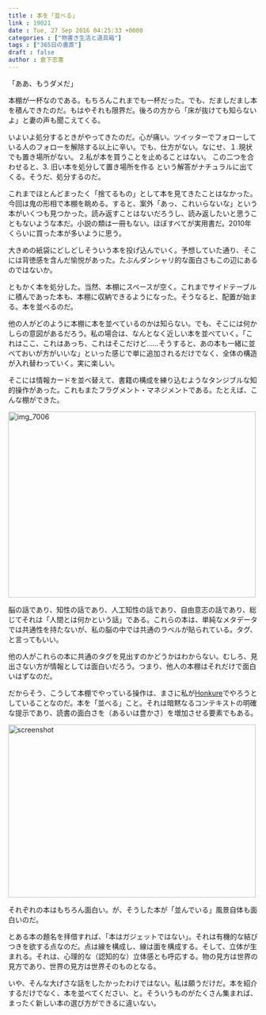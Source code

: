 ```yaml
---
title : 本を「並べる」
link : 19021
date : Tue, 27 Sep 2016 04:25:33 +0000
categories : ["物書き生活と道具箱"]
tags : ["365日の書斎"]
draft : false
author : 倉下忠憲
---
```


「ああ、もうダメだ」

本棚が一杯なのである。もちろんこれまでも一杯だった。でも、だましだまし本を積んできたのだ。もはやそれも限界だ。後ろの方から「床が抜けても知らないよ」と妻の声も聞こえてくる。

いよいよ処分するときがやってきたのだ。心が痛い。ツイッターでフォローしている人のフォローを解除する以上に辛い。でも、仕方がない。なにせ、１.現状でも置き場所がない。 2.私が本を買うことを止めることはない。 この二つを合わせると、3. 旧い本を処分して置き場所を作る という解答がナチュラルに出てくる。そうだ、処分するのだ。

これまでほとんどまったく「捨てるもの」として本を見てきたことはなかった。今回は鬼の形相で本棚を眺める。すると、案外「あっ、これいらないな」という本がいくつも見つかった。読み返すことはないだろうし、読み返したいと思うこともないような本だ。小説の類は一冊もない。ほぼすべてが実用書だ。2010年くらいに買った本が多いように思う。

大きめの紙袋にどしどしそういう本を投げ込んでいく。予想していた通り、そこには背徳感を含んだ愉悦があった。たぶんダンシャリ的な面白さもこの辺にあるのではないか。

ともかく本を処分した。当然、本棚にスペースが空く。これまでサイドテーブルに積んであった本も、本棚に収納できるようになった。そうなると、配置が始まる。本を並べるのだ。

他の人がどのように本棚に本を並べているのかは知らない。でも、そこには何かしらの意図があるだろう。私の場合は、なんとなく近しい本を並べていく。「これはここ、これはあっち、これはそこだけど……そうすると、あの本も一緒に並べておいが方がいいな」といった感じで単に追加されるだけでなく、全体の構造が入れ替わっていく。実に楽しい。

そこには情報カードを並べ替えて、書籍の構成を練り込むようなタンジブルな知的操作があった。これもまたフラグメント・マネジメントである。たとえば、こんな棚ができた。

<a href="https://rashita.net/blog/?attachment_id=19022" rel="attachment wp-att-19022"><img src="https://rashita.net/blog/wp-content/uploads/2016/09/IMG_7006-500x375.jpg" alt="img_7006" width="500" height="375" class="alignnone size-medium wp-image-19022" /></a>

脳の話であり、知性の話であり、人工知性の話であり、自由意志の話であり、総じてそれは「人間とは何かという話」である。これらの本は、単純なメタデータでは共通性を持たないが、私の脳の中では共通のラベルが貼られている。タグ、と言ってもいい。

他の人がこれらの本に共通のタグを見出すのかどうかはわからない。むしろ、見出さない方が情報としては面白いだろう。つまり、他人の本棚はそれだけで面白いはずなのだ。

だからそう、こうして本棚でやっている操作は、まさに私が<a href="http://honkure.net/rbook/">Honkure</a>でやろうとしていることなのだ。本を「並べる」こと。それは暗黙なるコンテキストの明確な提示であり、読書の面白さを（あるいは豊かさ）を増加させる要素でもある。

<a href="https://rashita.net/blog/?attachment_id=19023" rel="attachment wp-att-19023"><img src="https://rashita.net/blog/wp-content/uploads/2016/09/screenshot36-500x349.png" alt="screenshot" width="500" height="349" class="alignnone size-medium wp-image-19023" /></a>

それぞれの本はもちろん面白い。が、そうした本が「並んでいる」風景自体も面白いのだ。

とある本の題名を拝借すれば、「本はガジェットではない」。それは有機的な結びつきを欲する点なのだ。点は線を構成し、線は面を構成する。そして、立体が生まれる。それは、心理的な（認知的な）立体感とも呼応する。物の見方は世界の見方であり、世界の見方は世界そのものとなる。

いや、そんな大げさな話をしたかったわけではない。私は願うだけだ。本を紹介するだけでなく、本を並べてください、と。そういうものがたくさん集まれば、まったく新しい本の選び方ができるに違いない。